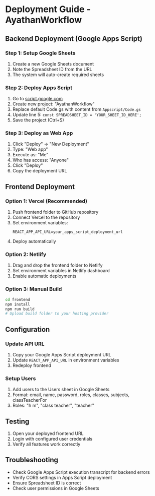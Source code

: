 # Deployment Guide - AyathanWorkflow

## Backend Deployment (Google Apps Script)

### Step 1: Setup Google Sheets
1. Create a new Google Sheets document
2. Note the Spreadsheet ID from the URL
3. The system will auto-create required sheets

### Step 2: Deploy Apps Script
1. Go to [script.google.com](https://script.google.com)
2. Create new project: "AyathanWorkflow"
3. Replace default Code.gs with content from `Appscript/Code.gs`
4. Update line 5: `const SPREADSHEET_ID = 'YOUR_SHEET_ID_HERE';`
5. Save the project (Ctrl+S)

### Step 3: Deploy as Web App
1. Click "Deploy" → "New Deployment"
2. Type: "Web app"
3. Execute as: "Me"
4. Who has access: "Anyone"
5. Click "Deploy"
6. Copy the deployment URL

## Frontend Deployment

### Option 1: Vercel (Recommended)
1. Push frontend folder to GitHub repository
2. Connect Vercel to the repository
3. Set environment variables:
   ```
   REACT_APP_API_URL=your_apps_script_deployment_url
   ```
4. Deploy automatically

### Option 2: Netlify
1. Drag and drop the frontend folder to Netlify
2. Set environment variables in Netlify dashboard
3. Enable automatic deployments

### Option 3: Manual Build
```bash
cd frontend
npm install
npm run build
# Upload build folder to your hosting provider
```

## Configuration

### Update API URL
1. Copy your Google Apps Script deployment URL
2. Update `REACT_APP_API_URL` in environment variables
3. Redeploy frontend

### Setup Users
1. Add users to the Users sheet in Google Sheets
2. Format: email, name, password, roles, classes, subjects, classTeacherFor
3. Roles: "h m", "class teacher", "teacher"

## Testing
1. Open your deployed frontend URL
2. Login with configured user credentials
3. Verify all features work correctly

## Troubleshooting
- Check Google Apps Script execution transcript for backend errors
- Verify CORS settings in Apps Script deployment
- Ensure Spreadsheet ID is correct
- Check user permissions in Google Sheets